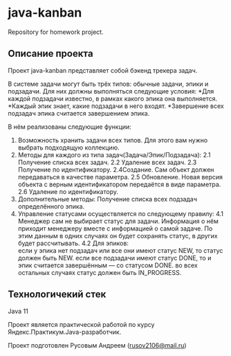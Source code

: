 # java-kanban
Repository for homework project.
## Описание проекта
Проект java-kanban представляет собой бэкенд трекера задач.

В системе задачи могут быть трёх типов: обычные задачи, эпики и подзадачи. Для них должны выполняться следующие условия:
*Для каждой подзадачи известно, в рамках какого эпика она выполняется.
*Каждый эпик знает, какие подзадачи в него входят.
*Завершение всех подзадач эпика считается завершением эпика.

В нём реализованы следующие функции:
1. Возможность хранить задачи всех типов. Для этого вам нужно выбрать подходящую коллекцию.
2. Методы для каждого из типа задач(Задача/Эпик/Подзадача):
	2.1 Получение списка всех задач.
	2.2 Удаление всех задач.
	2.3 Получение по идентификатору.
	2.4Создание. Сам объект должен передаваться в качестве параметра.
	2.5 Обновление. Новая версия объекта с верным идентификатором передаётся в виде параметра.
	2.6 Удаление по идентификатору.
3. Дополнительные методы:
	Получение списка всех подзадач определённого эпика.
4. Управление статусами осуществляется по следующему правилу:
4.1 Менеджер сам не выбирает статус для задачи. Информация о нём приходит менеджеру вместе с информацией о самой задаче. По этим данным в одних случаях он будет сохранять статус, в других будет рассчитывать.
4.2 Для эпиков:  
если у эпика нет подзадач или все они имеют статус NEW, то статус должен быть NEW.
если все подзадачи имеют статус DONE, то и эпик считается завершённым — со статусом DONE.
во всех остальных случаях статус должен быть IN_PROGRESS.

## Технологичекий стек

Java 11

Проект является практической работой по курсу Яндекс.Практикум.Java-разработчик.

Проект подготовлен Русовым Андреем (rusov2106@mail.ru)
